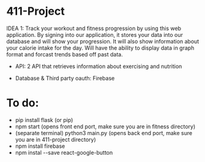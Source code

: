 # 411-Project

IDEA 1: Track your workout and fitness progression by using this web application. By signing into our application, it stores your data into our database and will show your progression. It will also show information about your calorie intake for the day. Will have the ability to display data in graph format and forcast trends based off past data.



- API: 2 API that retrieves information about exercising and nutrition 

- Database & Third party oauth: Firebase

# To do: 

- pip install flask (or pip) 
- npm start (opens front end port, make sure you are in fitness directory)
- (separate terminal) python3 main.py (opens back end port, make sure you are in 411-project directory)
- npm install firebase 
- npm instal --save react-google-button 


